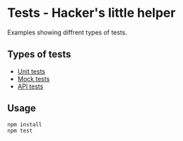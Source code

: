 # Tests - Hacker's little helper

Examples showing diffrent types of tests.

## Types of tests

* [Unit tests](https://github.com/peralmq/tests-hackers-little-helper/commit/9dd236300b035f814b095e7bc0746602dc46f68e)
* [Mock tests](https://github.com/peralmq/tests-hackers-little-helper/commit/26c104338dd233c274dc50e3da5b34bd2d1ee6e4)
* [API tests](https://github.com/peralmq/tests-hackers-little-helper/commit/f9fb958250e068d37297542015469a7433c232b6)

## Usage

```
npm install
npm test
```
